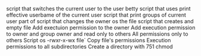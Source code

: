 script that switches the current user to the user betty
script that uses print effective userbame of the current user
script that print groups of current user part of
script that changes the owner os the file
script that creates and empty file
Add exectuion permission to the owner
Add execution permission to owner and group owner and read only to others
All permissions only to others
Script os -rwxr-x-wx file`
Copy file's permissions
Execution permissions to all subdirectories
Create a directory with 751 chmod
